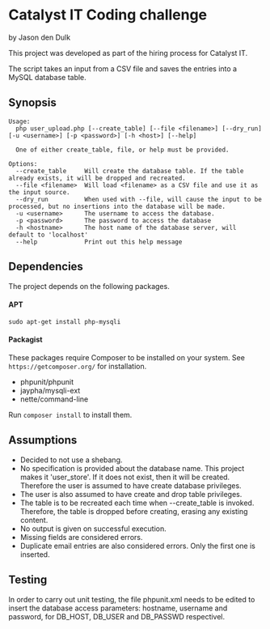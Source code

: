 # Catalyst IT Coding challenge

by Jason den Dulk

This project was developed as part of the hiring process for Catalyst IT.

The script takes an input from a CSV file and saves the entries into a MySQL database
table.

## Synopsis
```
Usage:
  php user_upload.php [--create_table] [--file <filename>] [--dry_run] [-u <username>] [-p <password>] [-h <host>] [--help]

  One of either create_table, file, or help must be provided.

Options:
  --create_table     Will create the database table. If the table already exists, it will be dropped and recreated.
  --file <filename>  Will load <filename> as a CSV file and use it as the input source.
  --dry_run          When used with --file, will cause the input to be processed, but no insertions into the database will be made.
  -u <username>      The username to access the database.
  -p <password>      The password to access the database
  -h <hostname>      The host name of the database server, will default to 'localhost'
  --help             Print out this help message
```

## Dependencies

The project depends on the following packages.

#### APT
`sudo apt-get install php-mysqli`

#### Packagist

These packages require Composer to be installed on your system. See 
`https://getcomposer.org/` for installation.

- phpunit/phpunit
- jaypha/mysqli-ext
- nette/command-line

Run `composer install` to install them.

## Assumptions

- Decided to not use a shebang.
- No specification is provided about the database name. This project makes it 'user_store'. If it does not exist, then it will be created. Therefore the user is assumed to have create database
privileges.
- The user is also assumed to have create and drop table privileges.
- The table is to be recreated each time when --create_table is invoked. Therefore,
the table is dropped before creating, erasing any existing content.
- No output is given on successful execution.
- Missing fields are considered errors.
- Duplicate email entries are also considered errors. Only the first one is inserted.


## Testing

In order to carry out unit testing, the file phpunit.xml needs to be edited to insert
the database access parameters: hostname, username and password, for DB_HOST, DB_USER
and DB_PASSWD respectivel.

